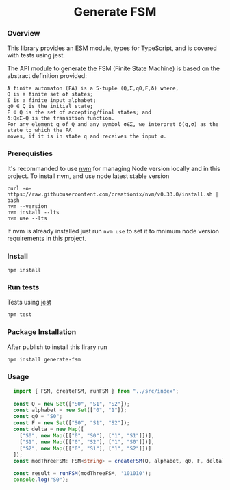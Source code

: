 <div align='center'>
  <h1>Generate FSM</h1>
</div>

### Overview

This library provides an ESM module, types for TypeScript, and is covered with tests using jest.

The API module to generate the FSM (Finite State Machine) is based on the abstract definition provided:
 
```
A finite automaton (FA) is a 5-tuple (Q,Σ,q0,F,δ) where,
Q is a finite set of states;
Σ is a finite input alphabet;
q0 ∈ Q is the initial state;
F ⊆ Q is the set of accepting/final states; and
δ:Q×Σ→Q is the transition function.
For any element q of Q and any symbol σ∈Σ, we interpret δ(q,σ) as the state to which the FA
moves, if it is in state q and receives the input σ.
```

### Prerequisties

It's recommanded to use [nvm](https://github.com/nvm-sh/nvm/blob/master/README.md) for managing Node version locally and in this project. To install nvm, and use node latest stable version

```
curl -o- https://raw.githubusercontent.com/creationix/nvm/v0.33.0/install.sh | bash
nvm --version
nvm install --lts
nvm use --lts
```

If nvm is already installed just run `nvm use` to set it to mnimum node version requirements in this project.

### Install

```
npm install
```

### Run tests

Tests using [jest](https://jestjs.io/docs/getting-started)

```
npm test
```

### Package Installation

After publish to install this lirary run

```sh
npm install generate-fsm
```

### Usage

```typescript
  import { FSM, createFSM, runFSM } from "../src/index";
   
  const Q = new Set(["S0", "S1", "S2"]);
  const alphabet = new Set(["0", "1"]);
  const q0 = "S0";
  const F = new Set(["S0", "S1", "S2"]);
  const delta = new Map([
    ["S0", new Map([["0", "S0"], ["1", "S1"]])],
    ["S1", new Map([["0", "S2"], ["1", "S0"]])],
    ["S2", new Map([["0", "S1"], ["1", "S2"]])]
  ]);
  const modThreeFSM: FSM<string> = createFSM(Q, alphabet, q0, F, delta);

  const result = runFSM(modThreeFSM, '101010'); 
  console.log("S0");
```